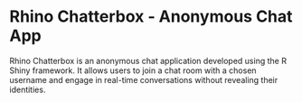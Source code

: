 # Rhino Chatterbox - Anonymous Chat App

Rhino Chatterbox is an anonymous chat application developed using the R Shiny framework. It allows users to join a chat room with a chosen username and engage in real-time conversations without revealing their identities.